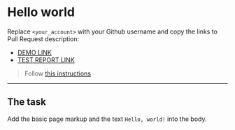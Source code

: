 # Hello world
Replace `<your_account>` with your Github username and copy the links to Pull Request description:
- [DEMO LINK](https://pasha-melnyk.github.io/layout_hello-world/)
- [TEST REPORT LINK](https://pasha-melnyk.github.io/layout_hello-world/report/html_report/)

> Follow [this instructions](https://github.com/mate-academy/layout_task-guideline#how-to-solve-the-layout-tasks-on-github)
___

## The task
Add the basic page markup and the text `Hello, world!` into the body.
